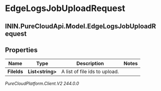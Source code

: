 # EdgeLogsJobUploadRequest

## ININ.PureCloudApi.Model.EdgeLogsJobUploadRequest

## Properties

|Name | Type | Description | Notes|
|------------ | ------------- | ------------- | -------------|
| **FileIds** | **List&lt;string&gt;** | A list of file ids to upload. | |



_PureCloudPlatform.Client.V2 244.0.0_
